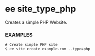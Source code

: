 # ee site_type_php

Creates a simple PHP Website.

### EXAMPLES

    # Create simple PHP site
    $ ee site create example.com --type=php


